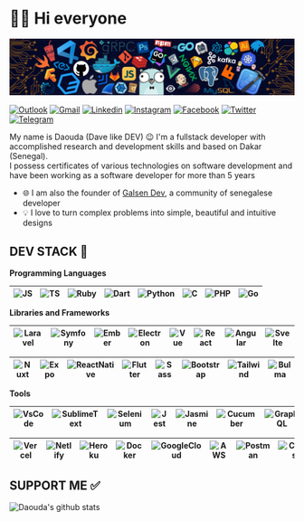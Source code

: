 # 👋🏽 Hi everyone

![HEADER](assets/header.png)

[![Outlook](https://img.shields.io/badge/-Outlook-0078D4?style=flat&logo=Microsoft-Outlook&logoColor=white)](mailto:daoodaba975@hotmail.com)
[![Gmail](https://img.shields.io/badge/-Gmail-c14438?style=flat&logo=Gmail&logoColor=white)](mailto:daoodaba975@gmail.com)
[![Linkedin](https://img.shields.io/badge/-LinkedIn-0072b1?style=flat&logo=Linkedin&logoColor=white)](https://linkedin.com/in/daoodaba975)
[![Instagram](https://img.shields.io/badge/-Instagram-F56040?style=flat&labelColor=F56040&logo=instagram&logoColor=white)](https://instagram.com/daoodaba975)
[![Facebook](https://img.shields.io/badge/-Facebook-4267B2?style=flat&logo=Facebook&logoColor=white)](https://facebook.com/daoodaba975)
[![Twitter](https://img.shields.io/badge/-Twitter-1DA1F2?style=flat&logo=Twitter&logoColor=white)](https://twitter.com/daoodaba975)
[![Telegram](https://img.shields.io/badge/-Telegram-0088CC?style=flat&logo=Telegram&logoColor=white)](https://t.me/daoodaba975)

My name is Daouda (Dave like DEV) 😉 I'm a fullstack developer with accomplished research and development skills and based on Dakar (Senegal).  
I possess certificates of various technologies on software development and have been working as a software developer for more than 5 years

- 🌐 I am also the founder of [Galsen Dev](https://www.galsendev.com/), a community of senegalese developer
- 💡 I love to turn complex problems into simple, beautiful and intuitive designs

## DEV STACK 🚀

**Programming Languages**

<img alt="JS" title="JS" width="30px" height="30px" src="https://cdn.svgporn.com/logos/javascript.svg">|<img title="TS" alt="TS" width="30px" height="30px" src="https://cdn.svgporn.com/logos/typescript-icon.svg">|<img alt="Ruby" title="Ruby" width="30px" height="30px" src="https://cdn.svgporn.com/logos/ruby.svg">|<img title="Dart" alt="Dart" width="30px" height="30px" src="https://cdn.svgporn.com/logos/dart.svg">|<img title="Python" alt="Python" width="30px" height="30px" src="https://cdn.svgporn.com/logos/python.svg">|<img title="C" alt="C" width="30px" height="30px" src="https://cdn.svgporn.com/logos/c.svg">|<img title="PHP" alt="PHP" width="30px" height="30px" src="https://cdn.svgporn.com/logos/php.svg" />|<img title="Go" alt="Go" width="30px" height="30px" src="https://cdn.svgporn.com/logos/go.svg">
|--|--|--|--|--|--|--|--|

**Libraries and Frameworks**

<img title="Laravel" alt="Laravel" width="30px" height="30px" src="https://cdn.svgporn.com/logos/laravel.svg">|<img title="Symfony" alt="Symfony" width="30px" height="30px" src="https://cdn.svgporn.com/logos/symfony.svg">|<img title="Ember" alt="Ember" width="30px" height="30px" src="https://cdn.svgporn.com/logos/ember-tomster.svg">|<img title="Electron" alt="Electron" width="30px" height="30px" src="https://cdn.svgporn.com/logos/electron.svg">|<img title="Vue" alt="Vue" width="30px" height="30px" src="https://cdn.svgporn.com/logos/vue.svg">|<img title="React" alt="React" width="30px" height="30px" src="https://cdn.svgporn.com/logos/react.svg">|<img title="Angular" alt="Angular" width="30px" height="30px" src="https://cdn.svgporn.com/logos/angular-icon.svg">|<img title="Svelte" alt="Svelte" width="30px" height="30px" src="https://cdn.svgporn.com/logos/svelte-icon.svg">
|--|--|--|--|--|--|--|--|

<img title="Nuxt" alt="Nuxt" width="30px" height="30px" src="https://cdn.svgporn.com/logos/nuxt-icon.svg">|<img title="Expo" alt="Expo" width="30px" height="30px" src="https://cdn.svgporn.com/logos/expo-icon.svg">|<img title="ReactNative" alt="ReactNative" width="30px" height="30px" src="https://cdn.iconscout.com/icon/free/png-512/react-native-555397.png">|<img title="Flutter" alt="Flutter" width="30px" height="30px" src="https://cdn.svgporn.com/logos/flutter.svg">|<img title="Sass" alt="Sass" width="30px" height="30px" src="https://cdn.svgporn.com/logos/sass.svg">|<img title="Bootstrap" alt="Bootstrap" width="30px" height="30px" src="https://cdn.svgporn.com/logos/bootstrap.svg">|<img title="Tailwind" alt="Tailwind" width="30px" height="30px" src="https://cdn.svgporn.com/logos/tailwindcss-icon.svg">|<img title="Bulma" alt="Bulma" width="30px" height="30px" src="https://cdn.svgporn.com/logos/bulma.svg">
|--|--|--|--|--|--|--|--|

**Tools**

<img title="VsCode" alt="VsCode" width="30px" height="30px" src="https://cdn.svgporn.com/logos/visual-studio-code.svg">|<img title="SublimeText" alt="SublimeText" width="30px" height="30px" src="https://cdn.svgporn.com/logos/sublimetext-icon.svg">|<img title="Selenium" alt="Selenium" width="30px" height="30px" src="https://cdn.svgporn.com/logos/selenium.svg">|<img title="Jest" alt="Jest" width="30px" height="30px" src="https://cdn.svgporn.com/logos/jest.svg">|<img title="Jasmine" alt="Jasmine" width="30px" height="30px" src="https://cdn.svgporn.com/logos/jasmine.svg">|<img title="Cucumber" alt="Cucumber" width="30px" height="30px" src="https://cdn.svgporn.com/logos/cucumber.svg">|<img title="GraphQL" alt="GraphQL" width="30px" height="30px" src="https://cdn.svgporn.com/logos/graphql.svg">|<img title="GitHub" alt="GitHub" width="30px" height="30px" src="https://cdn.svgporn.com/logos/github-icon.svg">
|--|--|--|--|--|--|--|--|

<img title="Vercel" alt="Vercel" width="30px" height="30px" src="https://cdn.svgporn.com/logos/vercel-icon.svg">|<img title="Netlify" alt="Netlify" width="30px" height="30px" src="https://cdn.svgporn.com/logos/netlify.svg">|<img title="Heroku" alt="Heroku" width="30px" height="30px" src="https://cdn.svgporn.com/logos/heroku-icon.svg">|<img title="Docker" alt="Docker" width="30px" height="30px" src="https://cdn.svgporn.com/logos/docker-icon.svg">|<img title="GoogleCloud" alt="GoogleCloud" width="30px" height="30px" src="https://cdn.svgporn.com/logos/google-cloud.svg">|<img title="AWS" alt="AWS" width="30px" height="30px" src="https://cdn.svgporn.com/logos/aws.svg">|<img title="Postman" alt="Postman" width="30px" height="30px" src="https://cdn.svgporn.com/logos/postman.svg">|<img title="Composer" alt="Composer" width="30px" height="30px" src="https://cdn.svgporn.com/logos/composer.svg">
|--|--|--|--|--|--|--|--|

## SUPPORT ME ✅

<p>
  <a href="https://www.buymeacoffee.com/daoodaba975" target="_blank">
      <script type="text/javascript" src="https://cdnjs.buymeacoffee.com/1.0.0/button.prod.min.js" data-name="bmc-button" data-slug="daoodaba975" data-color="#FFDD00" data-emoji=""  data-font="Comic" data-text="Buy me a coffee Touba ☕️" data-outline-color="#000000" data-font-color="#000000" data-coffee-color="#ffffff" ></script>
  </a>
</p>

![Daouda's github stats](https://github-readme-stats.vercel.app/api?username=daoodaba975&show_icons=true&hide_border=true&show_icons=true&title_color=fff&icon_color=79ff97&text_color=9f9f9f&bg_color=151515)
